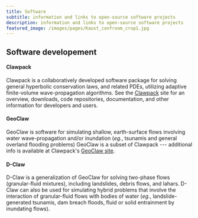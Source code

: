 ```yaml
---
title: Software
subtitle: information and links to open-source software projects
description: information and links to open-source software projects
featured_image: /images/pages/Kaust_confroom_crop1.jpg
---
```


## Software developement

#### Clawpack

Clawpack is a collaboratively developed software package for solving general hyperbolic conservation laws, and related PDEs, utilizing adaptive finite-volume wave-propagation algorithms. See the [Clawpack](http://www.clawpack.org) site for an overview, downloads, code repositories, documentation, and other information for developers and users.

#### GeoClaw

GeoClaw is software for simulating shallow, earth-surface flows involving water wave-propagation and/or inundation (*eg.*, tsunamis and general overland flooding problems) GeoClaw is a subset of Clawpack --- additional info is available at Clawpack's [GeoClaw site](http://www.geoclaw.org). 

#### D-Claw

D-Claw is a generalization of GeoClaw for solving two-phase flows (granular-fluid mixtures), including landslides, debris flows, and lahars. D-Claw can also be used for simulating hybrid problems that involve the interaction of granular-fluid flows with bodies of water (*eg.*, landslide-generated tsunamis, dam breach floods, fluid or solid entrainment by inundating flows).




